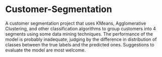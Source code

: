 # Customer-Segmentation
A customer segmentation project that uses KMeans, Agglomerative Clustering, and other classification algorithms to group customers into 4 segments using some data mining techniques. 
The performance of the model is probably inadequate, judging by the difference in distribution of classes between the true labels and the predicted ones. Suggestions to evaluate the model are most welcome.
